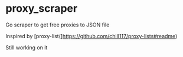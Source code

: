 # proxy_scraper
Go scraper to get free proxies to JSON file

Inspired by [proxy-list(]https://github.com/chill117/proxy-lists#readme)

Still working on it
